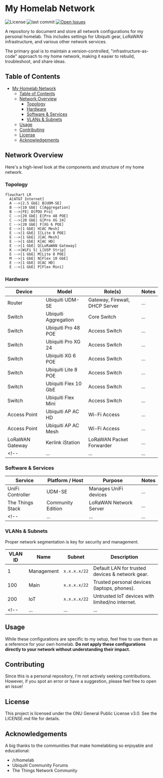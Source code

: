 # My Homelab Network

![License](https://badgen.net/github/license/Racerx323/homelab-network)
![last commit](https://badgen.net/github/last-commit/Racerx323/homelab-network)
[![Open Issues](https://badgen.net/github/open-issues/Racerx323/homelab-network)](https://github.com/Racerx323/homelab-network/issues?q=is%3Aissue%20state%3Aopen)

A repository to document and store all network configurations for my personal homelab. This includes settings for Ubiquiti gear, LoRaWAN infrastructure, and various other network services.

The primary goal is to maintain a version-controlled, "infrastructure-as-code" approach to my home network, making it easier to rebuild, troubleshoot, and share ideas.

## Table of Contents

- [My Homelab Network](#my-homelab-network)
  - [Table of Contents](#table-of-contents)
  - [Network Overview](#network-overview)
    - [Topology](#topology)
    - [Hardware](#hardware)
    - [Software \& Services](#software--services)
    - [VLANs \& Subnets](#vlans--subnets)
  - [Usage](#usage)
  - [Contributing](#contributing)
  - [License](#license)
  - [Acknowledgements](#acknowledgements)

## Network Overview

Here's a high-level look at the components and structure of my home network.

### Topology

```mermaid
flowchart LR
  A[AT&T Internet]
  A -->|2.5 GbE| B[UDM-SE]
  B -->|10 GbE| C[Aggregation]
  B -->|FE| D[PDU Pro]
  C -->|20 GbE| E[Pro 48 POE]
  C -->|20 GbE| G[Pro XG 24]
  C -->|20 GbE| F[XG 6 POE]
  E -->|1 GbE| H[AC Mesh]
  E -->|1 GbE| I[Lite 8 POE]
  E -->|1 GbE| J[AC Mesh]
  E -->|1 GbE| K[AC HD]
  E -->|1 GbE| Q[LoRaWAN Gateway]
  K -->|WiFi 5| L[USP Strip]
  E -->|1 GbE| M[Lite 8 POE]
  M -->|1 GbE| N[Flex 10 GbE]
  E -->|1 GbE| O[AC HD]
  E -->|1 GbE| P[Flex Mini]
```

<!-- *(A network diagram is highly recommended. You can create one using tools like [diagrams.net](https://diagrams.net) (formerly draw.io), PlantUML, or even ASCII art and embed it here.)*

<!-- ![Network Diagram](./assets/network-diagram.png)
*Replace with your actual network diagram. You will need to create an `assets` directory for it.* -->

### Hardware

| Device              | Model                  | Role(s)                               | Notes                                      |
| ------------------- | ---------------------- | ------------------------------------- | ------------------------------------------ |
| Router              | Ubiquiti UDM-SE        | Gateway, Firewall, DHCP Server        | ...                                        |
| Switch              | Ubiquiti Aggregation   | Core Switch                           | ...                                        |
| Switch              | Ubiquiti Pro 48 POE    | Access Switch                         | ...                                        |
| Switch              | Ubiquiti Pro XG 24     | Access Switch                         | ...                                        |
| Switch              | Ubiquiti XG 6 POE      | Access Switch                         | ...                                        |
| Switch              | Ubiquiti Lite 8 POE    | Access Switch                         | ...                                        |
| Switch              | Ubiquiti Flex 10 GbE   | Access Switch                         | ...                                        |
| Switch              | Ubiquiti Flex Mini     | Access Switch                         | ...                                        |
| Access Point        | Ubiquiti AP AC HD      | Wi-Fi Access                          | ...                                        |
| Access Point        | Ubiquiti AP AC Mesh    | Wi-Fi Access                          | ...                                        |
| LoRaWAN Gateway     | Kerlink iStation       | LoRaWAN Packet Forwarder              | ...                                        |
<!-- | ...                 | ...                    | ...                                   | ...                                        | -->

### Software & Services

| Service             | Platform / Host        | Purpose                               | Notes                                      |
| ------------------- | ---------------------- | ------------------------------------- | ------------------------------------------ |
| UniFi Controller    | UDM-SE                 | Manages UniFi devices                 | ...                                        |
| The Things Stack    | Community Edition      | LoRaWAN Network Server                | ...                                        |
<!-- | ...                 | ...                    | ...                                   | ...                                        | -->

### VLANs & Subnets

Proper network segmentation is key for security and management.

| VLAN ID | Name      | Subnet       | Description                                     |
| ------- | --------- | -------------| ----------------------------------------------- |
| 1       | Management| `x.x.x.x/22` | Default LAN for trusted devices & network gear. |
| 100     | Main      | `x.x.x.x/22` | Trusted personal devices (laptops, phones).     |
| 200     | IoT       | `x.x.x.x/22` | Untrusted IoT devices with limited/no internet. |
<!-- | ...                 | ...                    | ...                                   | ...                                        | -->

## Usage

While these configurations are specific to my setup, feel free to use them as a reference for your own homelab. **Do not apply these configurations directly to your network without understanding their impact.**

## Contributing

Since this is a personal repository, I'm not actively seeking contributions. However, if you spot an error or have a suggestion, please feel free to open an issue!

## License

This project is licensed under the GNU General Public License v3.0. See the LICENSE.md file for details.

## Acknowledgements

A big thanks to the communities that make homelabbing so enjoyable and educational:

- /r/homelab
- Ubiquiti Community Forums
- The Things Network Community
